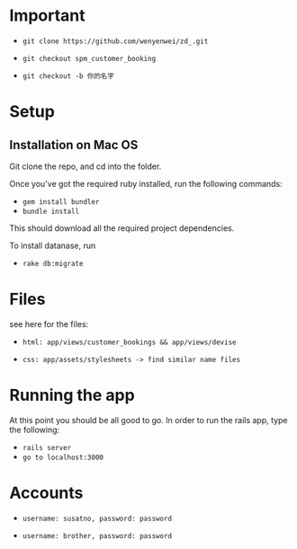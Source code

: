 # Important
* `git clone https://github.com/wenyenwei/zd_.git`

* `git checkout spm_customer_booking`

* `git checkout -b 你的名字`

# Setup

## Installation on Mac OS 

Git clone the repo, and cd into the folder.

Once you've got the required ruby installed, run the following commands:

* `gem install bundler`
* `bundle install`

This should download all the required project dependencies.

To install datanase, run

* `rake db:migrate`


# Files
see here for the files: 

* `html: app/views/customer_bookings && app/views/devise`

* `css: app/assets/stylesheets -> find similar name files`


# Running the app
At this point you should be all good to go. In order to run the rails app, type the following:

* `rails server`
* `go to localhost:3000`

# Accounts

* `username: susatno, password: password`

* `username: brother, password: password`


